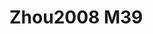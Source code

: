 <a name="material" />

# Zhou2008 M39
<script type="application/ld+json">
  {
    "@context": "https://schema.org/",
    "@type": "ChemicalSubstance",
    "http://purl.org/dc/terms/conformsTo":
      {
        "@type": "CreativeWork",
        "@id": "https://bioschemas.org/profiles/ChemicalSubstance/0.4-RELEASE/"
      },
    "@id": "https://egonw.github.io/nanowiki/nanowiki251.html#material",
    "name": "Zhou2008 M39",
    "sameAs: "http://127.0.0.1/mediawiki/index.php/Special:URIResolver/Zhou2008_M39"
  }
</script>

